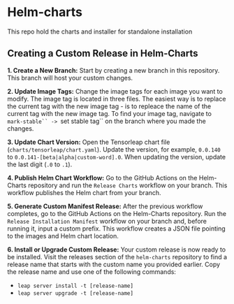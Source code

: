 # Helm-charts
This repo hold the charts and installer for standalone installation



## Creating a Custom Release in Helm-Charts

**1. Create a New Branch:**
   Start by creating a new branch in this repository. This branch will host your custom changes.

**2. Update Image Tags:**
   Change the image tags for each image you want to modify. The image tag is located in three files. The easiest way is to replace the current tag with the new image tag - is to repleace the name of the current tag with the new image tag. To find your image tag, navigate to `mark-stable`` -> `set stable tag`` on the branch where you made the changes.

**3. Update Chart Version:**
   Open the Tensorleap chart file (`charts/tensorleap/chart.yaml`). Update the version, for example, `0.0.140` to `0.0.141-[beta|alpha|custom-word].0`. When updating the version, update the last digit (`.0` to `.1`).

**4. Publish Helm Chart Workflow:**
   Go to the GitHub Actions on the Helm-Charts repository and run the `Release Charts` workflow on your branch. This workflow publishes the Helm chart from your branch.

**5. Generate Custom Manifest Release:**
   After the previous workflow completes, go to the GitHub Actions on the Helm-Charts repository. Run the `Release Installation Manifest` workflow on your branch and, before running it, input a custom prefix. This workflow creates a JSON file pointing to the images and Helm chart location.

**6. Install or Upgrade Custom Release:**
   Your custom release is now ready to be installed. Visit the releases section of the `helm-charts` repository to find a release name that starts with the custom name you provided earlier. Copy the release name and use one of the following commands:
   - `leap server install -t [release-name]`
   - `leap server upgrade -t [release-name]`